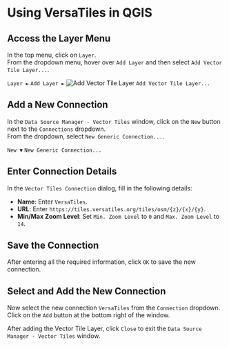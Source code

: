 # Using VersaTiles in QGIS

## **Access the Layer Menu**
In the top menu, click on `Layer`.  
From the dropdown menu, hover over `Add Layer` and then select `Add Vector Tile Layer...`.  
  
`Layer ►` `Add Layer ►` ![Add Vector Tile Layer](https://docs.qgis.org/3.34/en/_images/mActionAddVectorTileLayer.png) `Add Vector Tile Layer...`

## **Add a New Connection**
In the `Data Source Manager - Vector Tiles` window, click on the `New` button next to the `Connections` dropdown.  
From the dropdown, select `New Generic Connection...`.  
  
`New ▼` `New Generic Connection...`

## **Enter Connection Details**
In the `Vector Tiles Connection` dialog, fill in the following details:
- **Name**: Enter `VersaTiles`.
- **URL**: Enter `https://tiles.versatiles.org/tiles/osm/{z}/{x}/{y}`.
- **Min/Max Zoom Level**: Set `Min. Zoom Level` to `0` and `Max. Zoom Level` to `14`.

## **Save the Connection**
After entering all the required information, click `OK` to save the new connection.

## **Select and Add the New Connection**
Now select the new connection `VersaTiles` from the `Connection` dropdown.  
Click on the `Add` button at the bottom right of the window.  
  
After adding the Vector Tile Layer, click `Close` to exit the `Data Source Manager - Vector Tiles` window.
